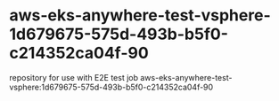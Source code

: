 # aws-eks-anywhere-test-vsphere-1d679675-575d-493b-b5f0-c214352ca04f-90
repository for use with E2E test job aws-eks-anywhere-test-vsphere:1d679675-575d-493b-b5f0-c214352ca04f-90
